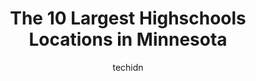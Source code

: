 ---
layout: ampstory
image: https://i0.wp.com/paketmu.com/wp-content/uploads/2023/06/edina-high-school-0-in-minnesota-1686368154.jpeg?resize=640,853
author: techidn
featured: false
description: Explore the diverse Highschool scene in Minnesota, home to an incredible selection of 10 establishments catering to every taste. Whether youre in search of iconic favorites or undiscovered 
title: The 10 Largest Highschools Locations in Minnesota
cover:
   title: The 10 Largest Highschools Locations in Minnesota
   subtitle: RICKPATE
   background: https://paketmu.com/wp-content/uploads/2023/06/edina-high-school-0-in-minnesota-1686368154.jpeg

pages: 
 - layout: thirds
   top: <h1>#1 Richfield High School</h1>
   bottom: "<p>My daughter spent a good share of her elementary and middle school years at the best schools I could find for her, but they werent the best for my kid. I do have to ha</p>"
   background: https://paketmu.com/wp-content/uploads/2023/06/edina-high-school-1-in-minnesota-1686368155.jpeg
   backgroundblur: true
 - layout: thirds
   top: <h1>#2 South High School</h1>
   bottom: "<p>Im an alumnus of the schools Liberal Arts program (and soon to be an alumnus of UW-Madison) and I thoroughly enjoyed my time at South High. I toured several schools- in</p>"
   background: https://paketmu.com/wp-content/uploads/2023/06/edina-high-school-2-in-minnesota-1686368155.jpeg
   cta:
      link: https://paketmu.com/the-10-largest-highschools-locations-in-minnesota/
      text: The 10 Largest Highschools Locations in Minnesota
 - layout: thirds
   top: <h1>#3 Rosemount High School</h1>
   bottom: "<p>I like this school. Dont listen to that guy up there. We have a 4 level school with a new student center added. We have languages Mandarin Chinese, German, Spanish , and</p>"
   background: https://paketmu.com/wp-content/uploads/2023/06/edina-high-school-3-in-minnesota-1686368156.jpeg
   cta:
      link: https://paketmu.com/the-10-largest-highschools-locations-in-minnesota/
      text: The 10 Largest Highschools Locations in Minnesota
 - layout: thirds
   top: <h1>#4 Excel High School</h1>
   bottom: "<p>601 Carlson Pkwy Suite 1250, Minnetonka, MN 55305, United States</p>"
   background: https://images.unsplash.com/photo-1618005182384-a83a8bd57fbe?ixlib=rb-4.0.3&ixid=MnwxMjA3fDB8MHxwaG90by1wYWdlfHx8fGVufDB8fHx8&auto=format&fit=crop&w=640&h=853&q=80
   cta:
      link: https://paketmu.com/the-10-largest-highschools-locations-in-minnesota/
      text: The 10 Largest Highschools Locations in Minnesota
 - layout: thirds
   top: <h1>#5 Thomas Edison High School</h1>
   bottom: "<p>700 22nd Ave NE, Minneapolis, MN 55418, United States</p>"
   background: https://images.unsplash.com/photo-1515405295579-ba7b45403062?ixlib=rb-4.0.3&ixid=MnwxMjA3fDB8MHxwaG90by1wYWdlfHx8fGVufDB8fHx8&auto=format&fit=crop&w=640&h=853&q=80
   cta:
      link: https://paketmu.com/the-10-largest-highschools-locations-in-minnesota/
      text: The 10 Largest Highschools Locations in Minnesota
 - layout: thirds
   top: <h1>#6 Southwest High School</h1>
   bottom: "<p>3414 W 47th St Room E021, Minneapolis, MN 55410, United States</p>"
   background: https://images.unsplash.com/photo-1615749413727-825b59a857b5?ixlib=rb-4.0.3&ixid=MnwxMjA3fDB8MHxwaG90by1wYWdlfHx8fGVufDB8fHx8&auto=format&fit=crop&w=640&h=853&q=80
   cta:
      link: https://paketmu.com/the-10-largest-highschools-locations-in-minnesota/
      text: The 10 Largest Highschools Locations in Minnesota
 - layout: thirds
   top: <h1>#7 Central High School</h1>
   bottom: "<p>275 Lexington Pkwy N, St Paul, MN 55104, United States</p>"
   background: https://images.unsplash.com/photo-1541356665065-22676f35dd40?ixlib=rb-4.0.3&ixid=MnwxMjA3fDB8MHxwaG90by1wYWdlfHx8fGVufDB8fHx8&auto=format&fit=crop&w=640&h=853&q=80
   cta:
      link: https://paketmu.com/the-10-largest-highschools-locations-in-minnesota/
      text: The 10 Largest Highschools Locations in Minnesota
 - layout: thirds
   middle: Continue reading...
   background: https://images.unsplash.com/photo-1591393223703-56fe1347ac62?ixlib=rb-4.0.3&ixid=MnwxMjA3fDB8MHxwaG90by1wYWdlfHx8fGVufDB8fHx8&auto=format&fit=crop&w=640&h=853&q=80
   cta:
      link: https://paketmu.com/the-10-largest-highschools-locations-in-minnesota/
      text: The 10 Largest Highschools Locations in Minnesota
      
---